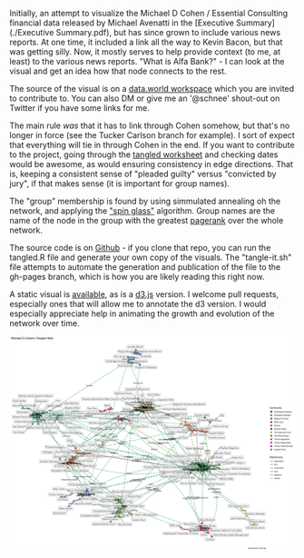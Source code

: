 Initially, an attempt to visualize the Michael D Cohen / Essential Consulting financial data released by Michael Avenatti in the [Executive Summary](./Executive Summary.pdf), but has since grown to include various news reports. At one time, it included a link all the way to Kevin Bacon, but that was getting silly. Now, it mostly serves to help provide context (to me, at least) to the various news reports. "What is Alfa Bank?" - I can look at the visual and get an idea how that node connects to the rest.

The source of the visual is on a [data.world workspace](https://data.world/schnee/tangledweb) which you are invited to contribute to. You can also DM or give me an '@schnee' shout-out on Twitter if you have some links for me.

The main rule _was_ that it has to link through Cohen somehow, but that's no longer in force (see the Tucker Carlson branch for example). I sort of expect that everything will tie in through Cohen in the end. If you want to contribute to the project, going through the [tangled worksheet](https://data.world/schnee/tangledweb/workspace/file?datasetid=tangled&filename=tangled.xlsx) and checking dates would be awesome, as would ensuring consistency in edge directions. That is, keeping a consistent sense of "pleaded guilty" versus "convicted by jury", if that makes sense (it is important for group names).

The "group" membership is found by using simmulated annealing oh the network, and applying the ["spin glass"](http://arxiv.org/abs/cond-mat/0603718) algorithm. Group names are the name of the node in the group with the greatest [pagerank](http://infolab.stanford.edu/~backrub/google.html) over the whole network.

The source code is on [Github](https://github.com/schnee/tangled) - if you clone that repo, you can run the tangled.R file and generate your own copy of the visuals. The "tangle-it.sh" file attempts to automate the generation and publication of the file to the gh-pages branch, which is how you are likely reading this right now.

A static visual is [available](./tangled.png), as is a [d3.js](./tangled-d3.html) version. I welcome pull requests, especially ones that will allow me to annotate the d3 version. I would especially appreciate help in animating the growth and evolution of the network over time.

[![A tangled web](./tangled.png)](./tangled.png)